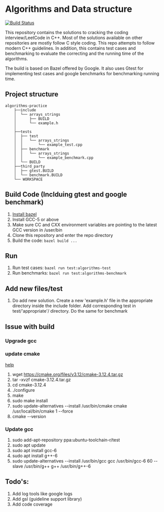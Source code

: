 # Algorithms and Data structure

[![Build Status](https://travis-ci.org/TusharChugh/ctci-modern_cplusplus.svg?branch=master)](https://travis-ci.org/TusharChugh/ctci-modern_cplusplus) 

This repository contains the solutions to cracking the coding interview/LeetCode in C++. Most of the solutions available on other repositories are mostly follow C style coding. This repo attempts to follow modern C++ guidelines.
In addition, this contains test cases and benchmarking to evaluate the correcting and the running time of the algorithms. 

The build is based on Bazel offered by Google. It also uses Gtest for implementing test cases and google benchmarks for benchmarking running time. 

## Project structure
```
algorithms-practice
    ├──include
    │  └── arrays_strings
    │      ├── BUILD
    │      └── example.h
    │
    ├──tests
    │  ├── test
    │  │   └── arrays_strings
    │  │       └── example_test.cpp
    │  ├── benchmark
    │  │   └── arrays_strings
    │  │       └── example_benchmark.cpp
    │  └── BUILD
    ├──third_party
    │  ├── gtest.BUILD
    │  └── benchmark.BUILD
    └── WORKSPACE
```

## Build Code (Inclduing gtest and google benchmark)
1. [Install bazel](https://docs.bazel.build/versions/master/install.html)
2. Install GCC-5 or above
3. Make sure CC and CXX environment variables are pointing to the latest GCC version in /user/bin
4. Clone this repository and enter the repo directory
5. Build the code: ```bazel build ...```

## Run
1. Run test cases:  ```bazel run test:algorithms-test```
2. Run benchmarks:  ```bazel run test:algorithms-benchmark```

## Add new files/test
1. Do add new solution. Create a new 'example.h' file in the appropriate directory inside the include folder. Add corresponding test in test/'appropriate'/ directory. Do the same for benchmark


## Issue with build

### Upgrade gcc
### update cmake
[help](https://www.claudiokuenzler.com/blog/755/install-upgrade-cmake-3.10.1-ubuntu-14.04-trusty-alternatives#.W9zw2XXwbCI)
1. wget https://cmake.org/files/v3.12/cmake-3.12.4.tar.gz
2. tar -xvzf cmake-3.12.4.tar.gz
3. cd cmake-3.12.4
4. ./configure
5. make
6. sudo make install
7. sudo update-alternatives --install /usr/bin/cmake cmake /usr/local/bin/cmake 1 --force
8. cmake --version

### Update gcc
1. sudo add-apt-repository ppa:ubuntu-toolchain-r/test
2. sudo apt update
3. sudo apt install gcc-6
4. sudo apt install g++-6
5. sudo update-alternatives --install /usr/bin/gcc gcc /usr/bin/gcc-6 60 --slave /usr/bin/g++ g++ /usr/bin/g++-6 

## Todo's:
1. Add log tools like google logs
2. Add gsl (guideline support library)
3. Add code coverage